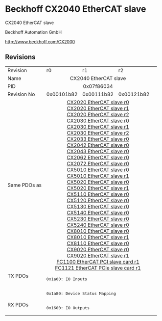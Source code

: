 # Beckhoff CX2040 EtherCAT slave

CX2040 EtherCAT slave

Beckhoff Automation GmbH

http://www.beckhoff.com/CX2000

## Revisions
<table>
<tr >
<td>Revision</td>
<td><div class="foo">r0</div></td>
<td><div class="foo">r1</div></td>
<td><div class="foo">r2</div></td>
</tr>
<tr >
<td>Name</td>
<td colspan=3 align="center"><div class="foo">CX2040 EtherCAT slave</div></td>
</tr>
<tr >
<td>PID</td>
<td colspan=3 align="center"><div class="foo">0x07f86034</div></td>
</tr>
<tr >
<td>Revision No</td>
<td><div class="foo">0x00101b82</div></td>
<td><div class="foo">0x00111b82</div></td>
<td><div class="foo">0x00121b82</div></td>
</tr>
<tr >
<td>Same PDOs as</td>
<td colspan=3 align="center"><div class="foo"><a href="CX2020+EtherCAT+slave">CX2020 EtherCAT slave r0</a><br/><a href="CX2020+EtherCAT+slave">CX2020 EtherCAT slave r1</a><br/><a href="CX2020+EtherCAT+slave">CX2020 EtherCAT slave r2</a><br/><a href="CX2030+EtherCAT+slave">CX2030 EtherCAT slave r0</a><br/><a href="CX2030+EtherCAT+slave">CX2030 EtherCAT slave r1</a><br/><a href="CX2030+EtherCAT+slave">CX2030 EtherCAT slave r2</a><br/><a href="CX2033+EtherCAT+slave">CX2033 EtherCAT slave r0</a><br/><a href="CX2042+EtherCAT+slave">CX2042 EtherCAT slave r0</a><br/><a href="CX2043+EtherCAT+slave">CX2043 EtherCAT slave r0</a><br/><a href="CX2062+EtherCAT+slave">CX2062 EtherCAT slave r0</a><br/><a href="CX2072+EtherCAT+slave">CX2072 EtherCAT slave r0</a><br/><a href="CX5010+EtherCAT+slave">CX5010 EtherCAT slave r0</a><br/><a href="CX5010+EtherCAT+slave">CX5010 EtherCAT slave r1</a><br/><a href="CX5020+EtherCAT+slave">CX5020 EtherCAT slave r0</a><br/><a href="CX5020+EtherCAT+slave">CX5020 EtherCAT slave r1</a><br/><a href="CX5110+EtherCAT+slave">CX5110 EtherCAT slave r0</a><br/><a href="CX5120+EtherCAT+slave">CX5120 EtherCAT slave r0</a><br/><a href="CX5130+EtherCAT+slave">CX5130 EtherCAT slave r0</a><br/><a href="CX5140+EtherCAT+slave">CX5140 EtherCAT slave r0</a><br/><a href="CX5230+EtherCAT+slave">CX5230 EtherCAT slave r0</a><br/><a href="CX5240+EtherCAT+slave">CX5240 EtherCAT slave r0</a><br/><a href="CX8010+EtherCAT+slave">CX8010 EtherCAT slave r0</a><br/><a href="CX8010+EtherCAT+slave">CX8010 EtherCAT slave r1</a><br/><a href="CX8110+EtherCAT+slave">CX8110 EtherCAT slave r0</a><br/><a href="CX9020+EtherCAT+slave">CX9020 EtherCAT slave r0</a><br/><a href="CX9020+EtherCAT+slave">CX9020 EtherCAT slave r1</a><br/><a href="FC1100+EtherCAT+PCI+slave+card">FC1100 EtherCAT PCI slave card r1</a><br/><a href="FC1121+EtherCAT+PCIe+slave+card">FC1121 EtherCAT PCIe slave card r1</a></div></td>
</tr>
<tr class="txpdo pdosection">
<td rowspan=2 valign=top>TX PDOs</td>
<td colspan=3 align="left"><pre>0x1a00: IO Inputs</pre></td>
<td></td>
</tr>
<tr class="txpdo pdosection">
<td colspan=3 align="left"><pre>0x1a80: Device Status Mapping</pre></td>
</tr>
<tr class="rxpdo pdosection">
<td rowspan=1 valign=top>RX PDOs</td>
<td colspan=3 align="left"><pre>0x1600: IO Outputs</pre></td>
<td></td>
</tr>
</table>
